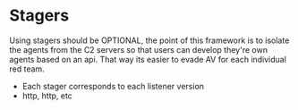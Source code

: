 # Stagers

Using stagers should be OPTIONAL, the point of this framework is to isolate the agents from the C2 servers so that users can develop they're own agents based on an api. That way its easier to evade AV for each individual red team.
 - Each stager corresponds to each listener version
 - http, http, etc
